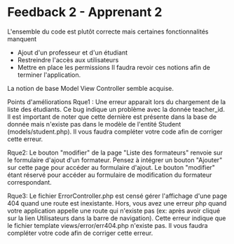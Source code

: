 # Feedback 2 - Apprenant 2

L'ensemble du code est plutôt correcte mais certaines fonctionnalités manquent
- Ajout d'un professeur et d'un étudiant
- Restreindre l'accès aux utilisateurs
- Mettre en place les permissions
Il faudra revoir ces notions afin de terminer l'application.

La notion de base Model View Controller semble acquise.

Points d'améliorations
Rque1 : Une erreur apparait lors du chargement de la liste des étudiants.
Ce bug indique un problème avec la donnée teacher_id.
Il est important de noter que cette dernière est présente dans la base de donnée mais n'existe pas dans le modèle de l'entité Student (models/student.php). Il vous faudra compléter votre code afin de corriger cette erreur.

Rque2: Le bouton "modifier" de la page "Liste des formateurs" renvoie sur le formulaire d'ajout d'un formateur. Pensez à intégrer un bouton "Ajouter" sur cette page pour accéder au formulaire d'ajout. Le bouton "modifier" étant réservé pour accéder au formulaire de modification du formateur correspondant.

Rque3: Le fichier ErrorController.php est censé gérer l'affichage d'une page 404 quand une route est inexistante. Hors, vous avez une erreur php quand votre application appelle une route qui n'existe pas (ex: après avoir cliqué sur la lien Utilisateurs dans la barre de navigation). 
Cette erreur indique que le fichier template views/error/err404.php n'existe pas. Il vous faudra compléter votre code afin de corriger cette erreur.
